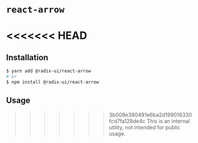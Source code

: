 # `react-arrow`

<<<<<<< HEAD
=======
## Installation

```sh
$ yarn add @radix-ui/react-arrow
# or
$ npm install @radix-ui/react-arrow
```

## Usage

>>>>>>> 3b008e380491e6ba2d199016330fcd7fa128de4c
This is an internal utility, not intended for public usage.
